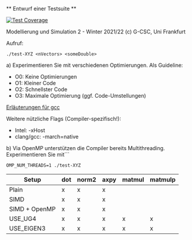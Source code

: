 ** Entwurf einer Testsuite **


[![Test Coverage](https://api.codeclimate.com/v1/badges/4574f8cee11c1e3a82aa/test_coverage)](https://codeclimate.com/github/anaegel/benchmark-matvec/test_coverage)

Modellierung und Simulation 2 - Winter 2021/22
(c) G-CSC, Uni Frankfurt

Aufruf:

```
./test-XYZ <nVectors> <someDouble>
```

 
a) Experimentieren Sie mit verschiedenen Optimierungen. Als Guideline:
- O0: Keine Optimierungen
- O1: Kleiner Code
- O2: Schnellster Code
- O3: Maximale Optimierung (ggf. Code-Umstellungen)

[Erläuterungen für gcc](https://gcc.gnu.org/onlinedocs/gcc/Optimize-Options.html) 

Weitere nützliche Flags (Compiler-spezifisch!): 
- Intel: -xHost
- clang/gcc: -march=native


b) Via OpenMP unterstützen die Compiler bereits Multithreading. Experimentieren Sie mit```

```
OMP_NUM_THREADS=1 ./test-XYZ
```
| Setup         | dot | norm2 | axpy | matmul | matmulp |
|---------------|-----|-------|------|--------|---------|
| Plain         | x   | x     | x    |        |         |
| SIMD          | x   | x     | x    |        |         |
| SIMD + OpenMP | x   | x     | x    |        |         |
| USE_UG4       | x   | x     | x    | x      | x       |
| USE_EIGEN3    | x   | x     | x    | x      | x       |
